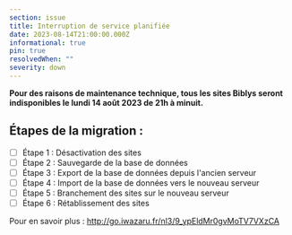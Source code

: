 ```yaml
---
section: issue
title: Interruption de service planifiée
date: 2023-08-14T21:00:00.000Z
informational: true
pin: true
resolvedWhen: ""
severity: down
---
```

**Pour des raisons de maintenance technique, tous les sites Biblys seront indisponibles le lundi 14 août 2023 de 21h à minuit.**

## Étapes de la migration :

- [ ] Étape 1 : Désactivation des sites
- [ ] Étape 2 : Sauvegarde de la base de données
- [ ] Étape 3 : Export de la base de données depuis l'ancien serveur
- [ ] Étape 4 : Import de la base de données vers le nouveau serveur
- [ ] Étape 5 : Branchement des sites sur le nouveau serveur
- [ ] Étape 6 : Rétablissement des sites

Pour en savoir plus : 
http://go.iwazaru.fr/nl3/9_ypEldMr0gvMoTV7VXzCA
